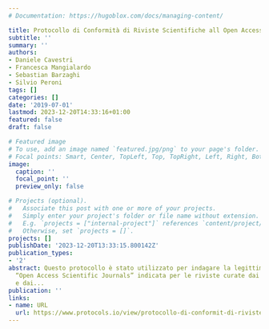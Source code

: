 ```yaml
---
# Documentation: https://hugoblox.com/docs/managing-content/

title: Protocollo di Conformità di Riviste Scientifiche all Open Access
subtitle: ''
summary: ''
authors:
- Daniele Cavestri
- Francesca Mangialardo
- Sebastian Barzaghi
- Silvio Peroni
tags: []
categories: []
date: '2019-07-01'
lastmod: 2023-12-20T14:33:16+01:00
featured: false
draft: false

# Featured image
# To use, add an image named `featured.jpg/png` to your page's folder.
# Focal points: Smart, Center, TopLeft, Top, TopRight, Left, Right, BottomLeft, Bottom, BottomRight.
image:
  caption: ''
  focal_point: ''
  preview_only: false

# Projects (optional).
#   Associate this post with one or more of your projects.
#   Simply enter your project's folder or file name without extension.
#   E.g. `projects = ["internal-project"]` references `content/project/deep-learning/index.md`.
#   Otherwise, set `projects = []`.
projects: []
publishDate: '2023-12-20T13:33:15.800142Z'
publication_types:
- '2'
abstract: Questo protocollo è stato utilizzato per indagare la legittimità della definizione
  “Open Access Scientific Journals” indicata per le riviste curate dai Dipartimenti
  e dai...
publication: ''
links:
- name: URL
  url: https://www.protocols.io/view/protocollo-di-conformit-di-riviste-scientifiche-al-5aag2ae
---
```

